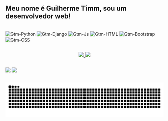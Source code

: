 ## Meu nome é Guilherme Timm, sou um desenvolvedor web!

<!--Imagem de linguagens-->
<div style="display: inline_block"><br>
  <img align="center" alt="Gtm-Python" height="30" width="70" 
  src="https://img.shields.io/badge/Python-3776AB?style=for-the-badge&logo=python&logoColor=white">
  <img align="center" alt="Gtm-Django" height="30" width="70" 
  src="https://img.shields.io/badge/Django-092E20?style=for-the-badge&logo=django&logoColor=white">
  <img align="center" alt="Gtm-Js" height="30" width="80"       
  src="https://img.shields.io/badge/JavaScript-F7DF1E?style=for-the-badge&logo=javascript&logoColor=black">
  <img align="center" alt="Gtm-HTML" height="30" width="70"     
  src="https://img.shields.io/badge/HTML-239120?style=for-the-badge&logo=html5&logoColor=white">
  <img align="center" alt="Gtm-Bootstrap" height="30" width="80"     
  src="https://img.shields.io/badge/Bootstrap-563D7C?style=for-the-badge&logo=bootstrap&logoColor=white">
  <img align="center" alt="Gtm-CSS" height="30" width="70"  
  src="https://img.shields.io/badge/CSS-239120?&style=for-the-badge&logo=css3&logoColor=white">
</div>

##

<!--github stats-->
<div align="center" style="display: inline">
   <a href="https://github.com/guilhermegtm">
   <div style="display: inline_block">
      <img height="175em" src="https://github-readme-stats.vercel.app/api?username=GuilhermeGtm&show_icons=true&include_all_commits=true&count_private=true&bg_color=151515&border_color=9C4E6A&title_color=d7d8c0&text_color=d1c89a&icon_color=5aa2c9"/>
      <img height="175em" src="https://github-readme-stats.vercel.app/api/top-langs/?username=GuilhermeGtm&layout=compact&langs_count=7&bg_color=151515&border_color=9C4E6A&title_color=d7d8c0&text_color=d5e5e4&icon_color=5aa2c9"/>
   </div>
</div>
     
##

<!--Redes Sociais-->   
<div>
<a href = "mailto:guilherme-gtm@hotmail.com"><img src="https://img.shields.io/badge/Microsoft_Outlook-0078D4?style=for-the-badge&logo=microsoft-outlook&logoColor=white" target="_blank"></a>
<a href="https://www.linkedin.com/in/guilhermegtm" target="_blank"><img src="https://img.shields.io/badge/LinkedIn-0077B5?style=for-the-badge&logo=linkedin&logoColor=white" target="_blank"></a> 
</div>

##

<picture>
  <source media="(prefers-color-scheme: dark)" srcset="https://raw.githubusercontent.com/GuilhermeGtm/GuilhermeGtm/output/github-contribution-grid-snake-dark.svg">
  <source media="(prefers-color-scheme: light)" srcset="https://raw.githubusercontent.com/GuilhermeGtm/GuilhermeGtm/output/github-contribution-grid-snake.svg">
  <img alt="github contribution grid snake animation" src="https://raw.githubusercontent.com/GuilhermeGtm/GuilhermeGtm/output/github-contribution-grid-snake.svg">
</picture>
  
</div>
